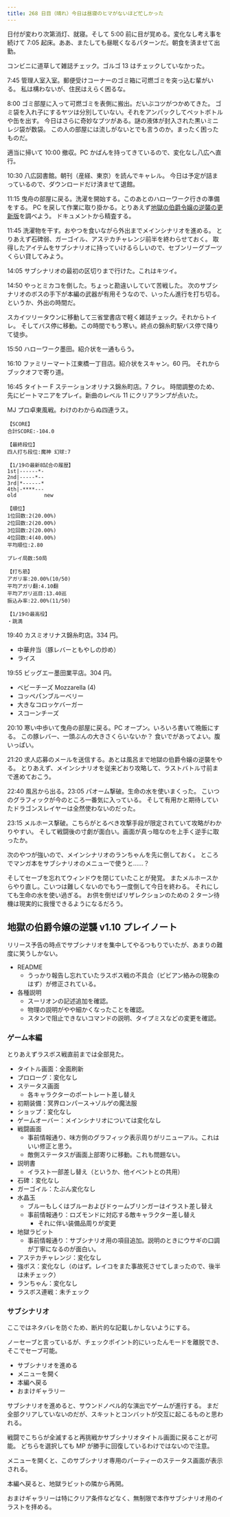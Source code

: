 ```yaml
---
title: 268 日目（晴れ）今日は昼寝のヒマがないほど忙しかった
---
```


日付が変わり次第消灯、就寝。そして 5:00 前に目が覚める。変化なし考え事を続けて
7:05 起床。ああ、またしても昼眠くなるパターンだ。朝食を済ませて出勤。

コンビニに道草して雑誌チェック。ゴルゴ 13 はチェックしていなかった。

7:45 管理人室入室。郵便受けコーナーのゴミ箱に可燃ゴミを突っ込む輩がいる。
私は構わないが、住民はえらく困るな。

8:00 ゴミ部屋に入って可燃ゴミを表側に搬出。だいぶコツがつかめてきた。
ゴミ袋を入れ子にするヤツは分別していない。それをアンパックしてペットボトルや缶を出す。
今日はさらに奇妙なブツがある。謎の液体が封入された黒いミニレジ袋が数袋。
この人の部屋には流しがないとでも言うのか。まったく困ったものだ。

適当に掃いて 10:00 撤収。PC かばんを持ってきているので、変化なし八広へ直行。

10:30 八広図書館。朝刊（産経、東京）を読んでキャレル。
今日は予定が詰まっているので、ダウンロードだけ済ませて退館。

11:15 曳舟の部屋に戻る。洗濯を開始する。このあとのハローワーク行きの準備をする。
PC を戻して作業に取り掛かる。とりあえず[地獄の伯爵令嬢の逆襲の更新版][bshf21]を調べよう。
ドキュメントから精査する。

11:45 洗濯物を干す。おやつを食いながら外出までメインシナリオを進める。
とりあえず石碑弱、ガーゴイル、アステカチャレンジ前半を終わらせておく。
取得したアイテムをサブシナリオに持っていけるらしいので、セブンリーグブーツくらい貸してみよう。

14:05 サブシナリオの最初の区切りまで行けた。これはキツイ。

14:50 やっとミカコを倒した。ちょっと勘違いしていて苦戦した。
次のサブシナリオのボスの手下が本編の武器が有用そうなので、いったん進行を打ち切る。
というか、外出の時間だ。

スカイツリータウンに移動して三省堂書店で軽く雑誌チェック。それからトイレ。
そしてバス停に移動。この時間でもう寒い。終点の錦糸町駅バス停で降りて徒歩。

15:50 ハローワーク墨田。紹介状を一通もらう。

16:10 ファミリーマート江東橋一丁目店。紹介状をスキャン。60 円。
それからブックオフで寄り道。

16:45 タイトー F ステーションオリナス錦糸町店。7 クレ。
時間調整のため、先にビートマニアをプレイ。新曲のレベル 11 にクリアランプが点いた。

MJ プロ卓東風戦。わけのわからぬ四連ラス。

```text
【SCORE】
合計SCORE:-104.0

【最終段位】
四人打ち段位:魔神 幻球:7

【1/19の最新8試合の履歴】
1st|------*-
2nd|-----*--
3rd|*------*
4th|-****---
old         new

【順位】
1位回数:2(20.00%)
2位回数:2(20.00%)
3位回数:2(20.00%)
4位回数:4(40.00%)
平均順位:2.80

プレイ局数:50局

【打ち筋】
アガリ率:20.00%(10/50)
平均アガリ翻:4.10翻
平均アガリ巡目:13.40巡
振込み率:22.00%(11/50)

【1/19の最高役】
・跳満
```

19:40 カスミオリナス錦糸町店。334 円。

* 中華弁当（豚レバーともやしの炒め）
* ライス

19:55 ビッグエー墨田業平店。304 円。

* ベビーチーズ Mozzarella (4)
* コッペパンブルーベリー
* 大きなコロッケバーガー
* スコーンチーズ

20:10 寒い中歩いて曳舟の部屋に戻る。PC オープン。いろいろ書いて晩飯にする。
この豚レバー、一頭ぶんの大きさくらいないか？ 食いでがあってよい。腹いっぱい。

21:20 求人応募のメールを送信する。あとは風呂まで地獄の伯爵令嬢の逆襲をやる。
とりあえず、メインシナリオを従来どおり攻略して、ラストバトル寸前まで進めておこう。

22:40 風呂から出る。23:05 パオーム撃破。生命の水を使いまくった。
こいつのグラフィックが今のところ一番気に入っている。
そして有用かと期待していたドラゴンスレイヤーは全然使わないのだった。

23:15 メルホース撃破。こちらがとるべき攻撃手段が限定されていて攻略がわかりやすい。
そして戦闘後の寸劇が面白い。画面が真っ暗なのを上手く逆手に取ったか。

次のやつが強いので、メインシナリオのランちゃんを先に倒しておく。
ところでマンガ本をサブシナリオのメニューで使うと……？

そしてセーブを忘れてウィンドウを閉じていたことが発覚。
またメルホースからやり直し。こいつは難しくないのでもう一度倒して今日を終わる。
それにしても生命の水を使い過ぎる。
お供を倒せばリザレクションのための 2 ターン待機は現実的に我慢できるようになるだろう。

## 地獄の伯爵令嬢の逆襲 v1.10 プレイノート

リリース予告の時点でサブシナリオを集中してやるつもりでいたが、あまりの難度に笑うしかない。

* README
  * うっかり報告し忘れていたラスボス戦の不具合（ビビアン絡みの現象のはず）が修正されている。
* 各種説明
  * スーリオンの記述追加を確認。
  * 物理の説明がやや細かくなったことを確認。
  * スタンで阻止できないコマンドの説明、タイプミスなどの変更を確認。

### ゲーム本編

とりあえずラスボス戦直前までは全部見た。

* タイトル画面：全面刷新
* プロローグ：変化なし
* ステータス画面
  * 各キャラクターのポートレート差し替え
* 初期装備：冥界ロンパース→ゾルゲの魔法服
* ショップ：変化なし
* ゲームオーバー：メインシナリオについては変化なし
* 戦闘画面
  * 事前情報通り、味方側のグラフィック表示周りがリニューアル。これはいい修正と思う。
  * 敵側ステータスが画面上部寄りに移動。これも問題ない。
* 説明書
  * イラスト一部差し替え（というか、他イベントとの共用）
* 石碑：変化なし
* ガーゴイル：たぶん変化なし
* 水晶玉
  * ブルーもしくはブルーおよびドゥームブリンガーはイラスト差し替え
  * 事前情報通り：ロズモンドに対応する敵キャラクター差し替え
    * それに伴い装備品周りが変更
* 地獄ラビット
  * 事前情報通り：サブシナリオ用の項目追加。説明のときにウサギの口調が丁寧になるのが面白い。
* アステカチャレンジ：変化なし
* 強ボス：変化なし（のはず。レイコをまた事故死させてしまったので、後半は未チェック）
* ランちゃん：変化なし
* ラスボス連戦：未チェック

### サブシナリオ

ここではネタバレを防ぐため、断片的な記載しかしないようにする。

ノーセーブと言っているが、チェックポイント的にいったんモードを離脱でき、そこでセーブ可能。

* サブシナリオを進める
* メニューを開く
* 本編へ戻る
* おまけギャラリー

サブシナリオを進めると、サウンドノベル的な演出でゲームが進行する。
まだ全部クリアしていないのだが、スキットとコンバットが交互に起こるものと思われる。

戦闘でこちらが全滅すると再挑戦かサブシナリオタイトル画面に戻ることが可能。
どちらを選択しても MP が勝手に回復しているわけではないので注意。

<!--
* サブシナリオその 1
  * アイスドレイク、ガードビースト
  * キマイラ、コカトリス、ナイトメア
* サブシナリオその 2
  * ミカコ、リーパーラビット、バッドローパー
* サブシナリオその 3
  * パオーム
* サブシナリオその 4
  * メルホース、なんとか、かんとか
* サブシナリオその 5
  * リオーネ、ヘリオン
-->
メニューを開くと、このサブシナリオ専用のパーティーのステータス画面が表示される。

本編へ戻ると、地獄ラビットの隣から再開。

おまけギャラリーは特にクリア条件などなく、無制限で本作サブシナリオ用のイラストを拝める。

[bshf21]: https://www.freem.ne.jp/win/game/24805
